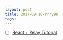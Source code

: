 ```yaml
---
layout: post
title: 2017-09-18-rrry9n
tags:
---
```


* [ ] [React + Relay Tutorial  
  ](https://www.howtographql.com/react-relay/0-introduction/)


